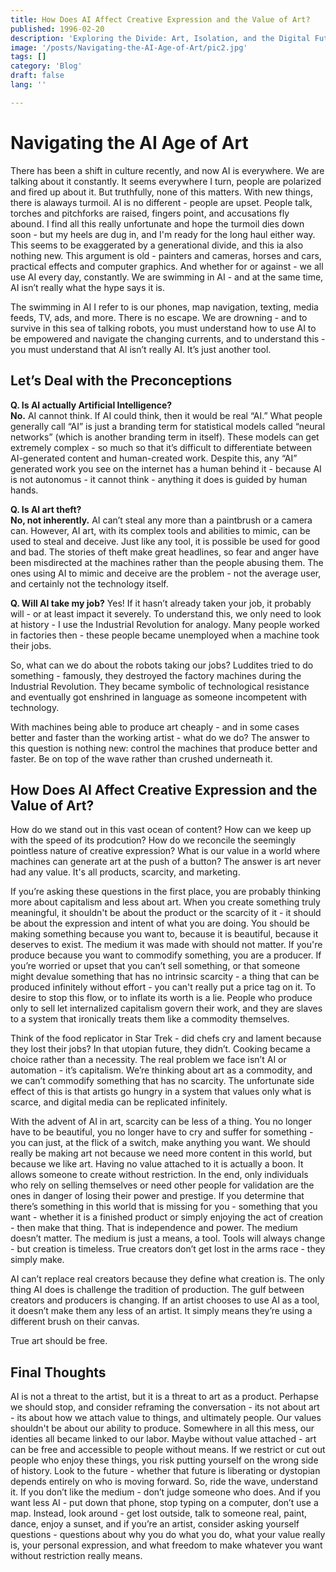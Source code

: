 ```yaml
---
title: How Does AI Affect Creative Expression and the Value of Art?
published: 1996-02-20
description: 'Exploring the Divide: Art, Isolation, and the Digital Future'
image: '/posts/Navigating-the-AI-Age-of-Art/pic2.jpg'
tags: []
category: 'Blog'
draft: false
lang: ''

---
```


# Navigating the AI Age of Art

There has been a shift in culture recently, and now AI is everywhere. We are talking about it constantly. It seems everywhere I turn, people are polarized and fired up about it. But truthfully, none of this matters. With new things, there is alaways turmoil. AI is no different - people are upset. People talk, torches and pitchforks are raised, fingers point, and accusations fly abound. I find all this really unfortunate and hope the turmoil dies down soon - but my heels are dug in, and I'm ready for the long haul either way. This seems to be exaggerated by a generational divide, and this ia also nothing new. This argument is old - painters and cameras, horses and cars, practical effects and computer graphics. And whether for or against - we all use AI every day, constantly. We are swimming in AI - and at the same time, AI isn’t really what the hype says it is.

The swimming in AI I refer to is our phones, map navigation, texting, media feeds, TV, ads, and more. There is no escape. We are drowning - and to survive in this sea of talking robots, you must understand how to use AI to be empowered and navigate the changing currents, and to understand this - you must understand that AI isn’t really AI. It’s just another tool.

## Let’s Deal with the Preconceptions

**Q. Is AI actually Artificial Intelligence?**  
**No.** AI cannot think. If AI could think, then it would be real “AI.” What people generally call “AI” is just a branding term for statistical models called “neural networks” (which is another branding term in itself). These models can get extremely complex - so much so that it’s difficult to differentiate between AI-generated content and human-created work. Despite this, any “AI” generated work you see on the internet has a human behind it - because AI is not autonomus - it cannot think - anything it does is guided by human hands.

**Q. Is AI art theft?**  
**No, not inherently.** AI can’t steal any more than a paintbrush or a camera can. However, AI art, with its complex tools and abilities to mimic, can be used to steal and deceive. Just like any tool, it is possible be used for good and bad. The stories of theft make great headlines, so fear and anger have been misdirected at the machines rather than the people abusing them. The ones using AI to mimic and deceive are the problem - not the average user, and certainly not the technology itself.

**Q. Will AI take my job?** 
Yes! If it hasn’t already taken your job, it probably will - or at least impact it severely. To understand this, we only need to look at history - I use the Industrial Revolution for analogy. Many people worked in factories then - these people became unemployed when a machine took their jobs.

So, what can we do about the robots taking our jobs? Luddites tried to do something - famously, they destroyed the factory machines during the Industrial Revolution. They became symbolic of technological resistance and eventually got enshrined in language as someone incompetent with technology.

With machines being able to produce art cheaply - and in some cases better and faster than the working artist - what do we do? The answer to this question is nothing new: control the machines that produce better and faster. Be on top of the wave rather than crushed underneath it.

## How Does AI Affect Creative Expression and the Value of Art?

How do we stand out in this vast ocean of content? How can we keep up with the speed of its prodcution? How do we reconcile the seemingly pointless nature of creative expression? What is our value in a world where machines can generate art at the push of a button? The answer is art never had any value. It's all products, scarcity, and marketing.

If you’re asking these questions in the first place, you are probably thinking more about capitalism and less about art. When you create something truly meaningful, it shouldn't be about the product or the scarcity of it - it should be about the expression and intent of what you are doing. You should be making something because you want to, because it is beautiful, because it deserves to exist. The medium it was made with should not matter. If you're produce because you want to commodify something, you are a producer. If you’re worried or upset that you can’t sell something, or that someone might devalue something that has no intrinsic scarcity - a thing that can be produced infinitely without effort - you can't really put a price tag on it. To desire to stop this flow, or to inflate its worth is a lie. People who produce only to sell let internalized capitalism govern their work, and they are slaves to a system that ironically treats them like a commodity themselves.

Think of the food replicator in Star Trek - did chefs cry and lament because they lost their jobs? In that utopian future, they didn’t. Cooking became a choice rather than a necessity. The real problem we face isn’t AI or automation - it’s capitalism. We’re thinking about art as a commodity, and we can’t commodify something that has no scarcity. The unfortunate side effect of this is that artists go hungry in a system that values only what is scarce, and digital media can be replicated infinitely.

With the advent of AI in art, scarcity can be less of a thing. You no longer have to be beautiful, you no longer have to cry and suffer for something - you can just, at the flick of a switch, make anything you want. We should really be making art not because we need more content in this world, but because we like art. Having no value attached to it is actually a boon. It allows someone to create without restriction. In the end, only individuals who rely on selling themselves or need other people for validation are the ones in danger of losing their power and prestige. If you determine that there’s something in this world that is missing for you - something that you want - whether it is a finished product or simply enjoying the act of creation - then make that thing. That is independence and power. The medium doesn’t matter. The medium is just a means, a tool. Tools will always change - but creation is timeless. True creators don’t get lost in the arms race - they simply make.

AI can’t replace real creators because they define what creation is. The only thing AI does is challenge the tradition of production. The gulf between creators and producers is changing. If an artist chooses to use AI as a tool, it doesn’t make them any less of an artist. It simply means they’re using a different brush on their canvas.

True art should be free.

## Final Thoughts

AI is not a threat to the artist, but it is a threat to art as a product. 
Perhapse we should stop, and consider reframing the conversation - its not about art - its about how we attach value to things, and ultimately people. Our values shouldn't be about our ability to produce. Somewhere in all this mess, our identies all became linked to our labor.
Maybe without value attached - art can be free and accessible to people without means. If we restrict or cut out people who enjoy these things, you risk putting yourself on the wrong side of history. Look to the future - whether that future is liberating or dystopian depends entirely on who is moving forward. So, ride the wave, understand it. If you don’t like the medium - don’t judge someone who does. And if you want less AI - put down that phone, stop typing on a computer, don’t use a map. Instead, look around - get lost outside, talk to someone real, paint, dance, enjoy a sunset, and if you’re an artist, consider asking yourself questions - questions about why you do what you do, what your value really is, your personal expression, and what freedom to make whatever you want without restriction really means.
